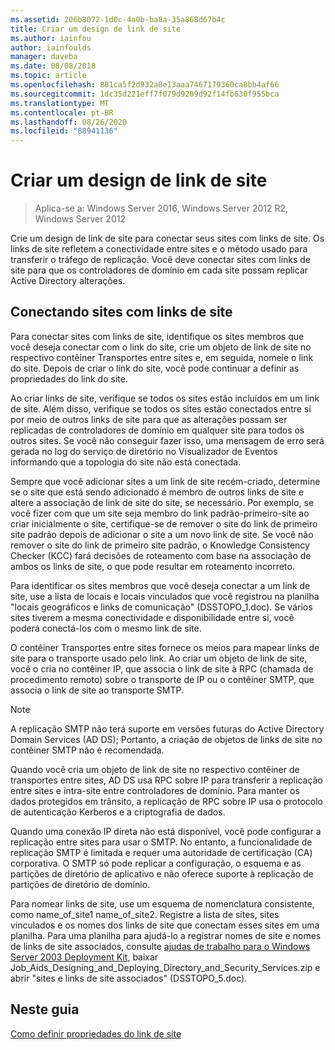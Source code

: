 ```yaml
---
ms.assetid: 206b8072-1d0c-4a0b-ba8a-35a868d67b4c
title: Criar um design de link de site
ms.author: iainfou
author: iainfoulds
manager: daveba
ms.date: 08/08/2018
ms.topic: article
ms.openlocfilehash: 881ca5f2d932a8e13aaa7467179360ca8bb4af66
ms.sourcegitcommit: 1dc35d221eff7f079d9209d92f14fb630f955bca
ms.translationtype: MT
ms.contentlocale: pt-BR
ms.lasthandoff: 08/26/2020
ms.locfileid: "88941136"
---
```

# <a name="creating-a-site-link-design"></a>Criar um design de link de site

> Aplica-se a: Windows Server 2016, Windows Server 2012 R2, Windows Server 2012

Crie um design de link de site para conectar seus sites com links de site. Os links de site refletem a conectividade entre sites e o método usado para transferir o tráfego de replicação. Você deve conectar sites com links de site para que os controladores de domínio em cada site possam replicar Active Directory alterações.

## <a name="connecting-sites-with-site-links"></a>Conectando sites com links de site

Para conectar sites com links de site, identifique os sites membros que você deseja conectar com o link do site, crie um objeto de link de site no respectivo contêiner Transportes entre sites e, em seguida, nomeie o link do site. Depois de criar o link do site, você pode continuar a definir as propriedades do link do site.

Ao criar links de site, verifique se todos os sites estão incluídos em um link de site. Além disso, verifique se todos os sites estão conectados entre si por meio de outros links de site para que as alterações possam ser replicadas de controladores de domínio em qualquer site para todos os outros sites. Se você não conseguir fazer isso, uma mensagem de erro será gerada no log do serviço de diretório no Visualizador de Eventos informando que a topologia do site não está conectada.

Sempre que você adicionar sites a um link de site recém-criado, determine se o site que está sendo adicionado é membro de outros links de site e altere a associação de link de site do site, se necessário. Por exemplo, se você fizer com que um site seja membro do link padrão-primeiro-site ao criar inicialmente o site, certifique-se de remover o site do link de primeiro site padrão depois de adicionar o site a um novo link de site. Se você não remover o site do link de primeiro site padrão, o Knowledge Consistency Checker (KCC) fará decisões de roteamento com base na associação de ambos os links de site, o que pode resultar em roteamento incorreto.

Para identificar os sites membros que você deseja conectar a um link de site, use a lista de locais e locais vinculados que você registrou na planilha "locais geográficos e links de comunicação" (DSSTOPO_1.doc). Se vários sites tiverem a mesma conectividade e disponibilidade entre si, você poderá conectá-los com o mesmo link de site.

O contêiner Transportes entre sites fornece os meios para mapear links de site para o transporte usado pelo link. Ao criar um objeto de link de site, você o cria no contêiner IP, que associa o link de site à RPC (chamada de procedimento remoto) sobre o transporte de IP ou o contêiner SMTP, que associa o link de site ao transporte SMTP.

> [!NOTE]
> A replicação SMTP não terá suporte em versões futuras do Active Directory Domain Services (AD DS); Portanto, a criação de objetos de links de site no contêiner SMTP não é recomendada.

Quando você cria um objeto de link de site no respectivo contêiner de transportes entre sites, AD DS usa RPC sobre IP para transferir a replicação entre sites e intra-site entre controladores de domínio. Para manter os dados protegidos em trânsito, a replicação de RPC sobre IP usa o protocolo de autenticação Kerberos e a criptografia de dados.

Quando uma conexão IP direta não está disponível, você pode configurar a replicação entre sites para usar o SMTP. No entanto, a funcionalidade de replicação SMTP é limitada e requer uma autoridade de certificação (CA) corporativa. O SMTP só pode replicar a configuração, o esquema e as partições de diretório de aplicativo e não oferece suporte à replicação de partições de diretório de domínio.

Para nomear links de site, use um esquema de nomenclatura consistente, como name_of_site1 name_of_site2. Registre a lista de sites, sites vinculados e os nomes dos links de site que conectam esses sites em uma planilha. Para uma planilha para ajudá-lo a registrar nomes de site e nomes de links de site associados, consulte [ajudas de trabalho para o Windows Server 2003 Deployment Kit](https://microsoft.com/download/details.aspx?id=9608), baixar Job_Aids_Designing_and_Deploying_Directory_and_Security_Services.zip e abrir "sites e links de site associados" (DSSTOPO_5.doc).

## <a name="in-this-guide"></a>Neste guia

[Como definir propriedades do link de site](Setting-Site-Link-Properties.md)

